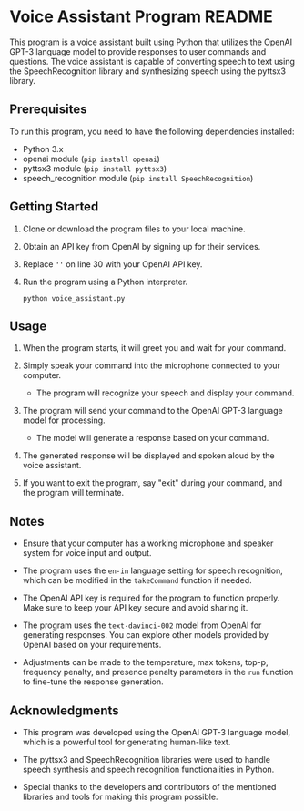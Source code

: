 # Voice Assistant Program README

This program is a voice assistant built using Python that utilizes the OpenAI GPT-3 language model to provide responses to user commands and questions. The voice assistant is capable of converting speech to text using the SpeechRecognition library and synthesizing speech using the pyttsx3 library.

## Prerequisites

To run this program, you need to have the following dependencies installed:

- Python 3.x
- openai module (`pip install openai`)
- pyttsx3 module (`pip install pyttsx3`)
- speech_recognition module (`pip install SpeechRecognition`)

## Getting Started

1. Clone or download the program files to your local machine.

2. Obtain an API key from OpenAI by signing up for their services.

3. Replace `''` on line 30 with your OpenAI API key.

4. Run the program using a Python interpreter.

   ```
   python voice_assistant.py
   ```

## Usage

1. When the program starts, it will greet you and wait for your command.

2. Simply speak your command into the microphone connected to your computer.

   - The program will recognize your speech and display your command.

3. The program will send your command to the OpenAI GPT-3 language model for processing.

   - The model will generate a response based on your command.

4. The generated response will be displayed and spoken aloud by the voice assistant.

5. If you want to exit the program, say "exit" during your command, and the program will terminate.

## Notes

- Ensure that your computer has a working microphone and speaker system for voice input and output.

- The program uses the `en-in` language setting for speech recognition, which can be modified in the `takeCommand` function if needed.

- The OpenAI API key is required for the program to function properly. Make sure to keep your API key secure and avoid sharing it.

- The program uses the `text-davinci-002` model from OpenAI for generating responses. You can explore other models provided by OpenAI based on your requirements.

- Adjustments can be made to the temperature, max tokens, top-p, frequency penalty, and presence penalty parameters in the `run` function to fine-tune the response generation.


## Acknowledgments

- This program was developed using the OpenAI GPT-3 language model, which is a powerful tool for generating human-like text.

- The pyttsx3 and SpeechRecognition libraries were used to handle speech synthesis and speech recognition functionalities in Python.

- Special thanks to the developers and contributors of the mentioned libraries and tools for making this program possible.
